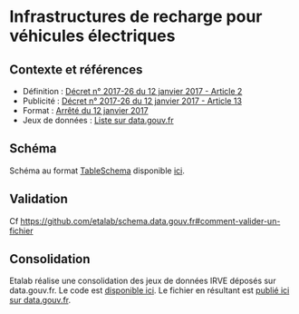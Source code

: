 # Infrastructures de recharge pour véhicules électriques

## Contexte et références

* Définition : [Décret n° 2017-26 du 12 janvier 2017 - Article 2](https://www.legifrance.gouv.fr/eli/decret/2017/1/12/DEVR1603472D/jo/article_2)
* Publicité : [Décret n° 2017-26 du 12 janvier 2017 - Article 13](https://www.legifrance.gouv.fr/eli/decret/2017/1/12/DEVR1603472D/jo/article_13)
* Format : [Arrêté du 12 janvier 2017](https://www.legifrance.gouv.fr/affichTexte.do?cidTexte=JORFTEXT000033860733&categorieLien=id#JORFSCTA000033860739)
* Jeux de données : [Liste sur data.gouv.fr](https://www.data.gouv.fr/fr/search/?q=IRVE)

## Schéma

Schéma au format [TableSchema](https://frictionlessdata.io/specs/table-schema) disponible [ici](https://github.com/etalab/schema-irve/blob/master/schema.json).

## Validation

Cf https://github.com/etalab/schema.data.gouv.fr#comment-valider-un-fichier

## Consolidation

Etalab réalise une consolidation des jeux de données IRVE déposés sur data.gouv.fr. Le code est [disponible ici](https://github.com/etalab/schema-irve/tree/master/aggregration). Le fichier en résultant est [publié ici sur data.gouv.fr](https://www.data.gouv.fr/fr/datasets/5448d3e0c751df01f85d0572).
